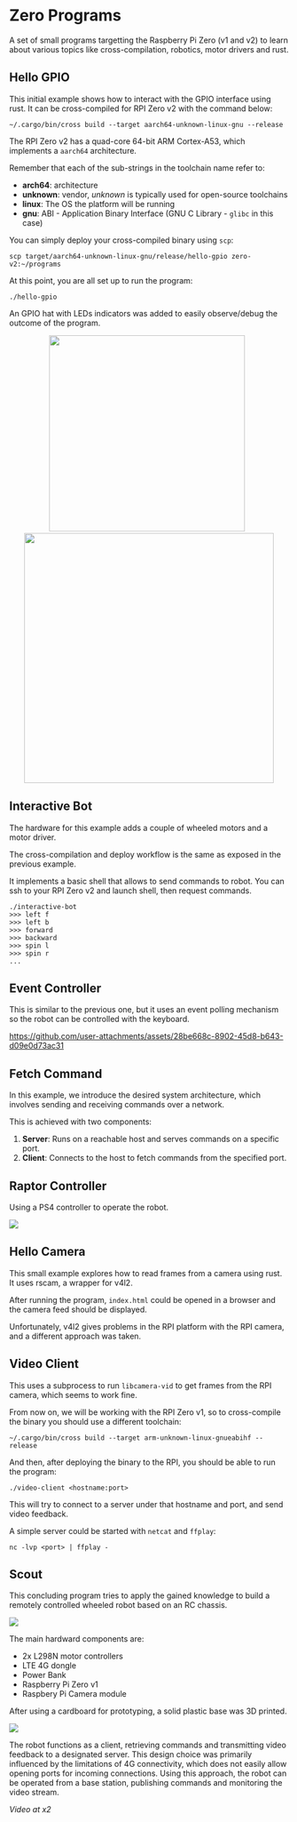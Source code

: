 # Zero Programs

A set of small programs targetting the Raspberry Pi Zero (v1 and v2) to learn
about various topics like cross-compilation, robotics, motor drivers and rust.

## Hello GPIO

This initial example shows how to interact with the GPIO interface using rust.
It can be cross-compiled for RPI Zero v2 with the command below:

```
~/.cargo/bin/cross build --target aarch64-unknown-linux-gnu --release
```

The RPI Zero v2 has a quad-core 64-bit ARM Cortex-A53, which implements a
`aarch64` architecture.

Remember that each of the sub-strings in the toolchain name refer to:
 - **arch64**: architecture
 - **unknown**: vendor, *unknown* is typically used for open-source toolchains
 - **linux**: The OS the platform will be running
 - **gnu**: ABI - Application Binary Interface (GNU C Library - `glibc` in this case)

You can simply deploy your cross-compiled binary using `scp`:

```
scp target/aarch64-unknown-linux-gnu/release/hello-gpio zero-v2:~/programs
```

At this point, you are all set up to run the program:

```
./hello-gpio
```

An GPIO hat with LEDs indicators was added to easily observe/debug the outcome
of the program.

<p align="middle">
    <img src="resources/hello_gpio_01.jpg" width="353" />&nbsp;&nbsp;
    <img src="resources/hello_gpio_02.jpg" width="450" />
</p>

## Interactive Bot

The hardware for this example adds a couple of wheeled motors and a motor driver.

The cross-compilation and deploy workflow is the same as exposed in the previous
example.

It implements a basic shell that allows to send commands to robot. You can
ssh to your RPI Zero v2 and launch shell, then request commands.

```
./interactive-bot
>>> left f
>>> left b
>>> forward
>>> backward
>>> spin l
>>> spin r
...
```

## Event Controller

This is similar to the previous one, but it uses an event polling mechanism
so the robot can be controlled with the keyboard.

https://github.com/user-attachments/assets/28be668c-8902-45d8-b643-d09e0d73ac31

## Fetch Command

In this example, we introduce the desired system architecture, which involves
sending and receiving commands over a network.

This is achieved with two components:

1. **Server**: Runs on a reachable host and serves commands on a specific port.
2. **Client**: Connects to the host to fetch commands from the specified port.

## Raptor Controller

Using a PS4 controller to operate the robot.

![](resources/raptor_controller.jpg)

## Hello Camera

This small example explores how to read frames from a camera using rust. It
uses rscam, a wrapper for v4l2.

After running the program, `index.html` could be opened in a browser and the
camera feed should be displayed.

Unfortunately, v4l2 gives problems in the RPI platform with the RPI camera,
and a different approach was taken.

## Video Client

This uses a subprocess to run `libcamera-vid` to get frames from the RPI camera,
which seems to work fine.

From now on, we will be working with the RPI Zero v1, so to cross-compile the
binary you should use a different toolchain:

```
~/.cargo/bin/cross build --target arm-unknown-linux-gnueabihf --release
```

And then, after deploying the binary to the RPI, you should be able to run the
program:

```
./video-client <hostname:port>
```

This will try to connect to a server under that hostname and port, and send
video feedback.

A simple server could be started with `netcat` and `ffplay`:

```
nc -lvp <port> | ffplay -
```

## Scout

This concluding program tries to apply the gained knowledge to build a remotely
controlled wheeled robot based on an RC chassis.

![](resources/scout_proto_01.jpg)

The main hardward components are:
 - 2x L298N motor controllers
 - LTE 4G dongle
 - Power Bank
 - Raspberry Pi Zero v1
 - Raspbery Pi Camera module

After using a cardboard for prototyping, a solid plastic base was 3D printed.

![](resources/scout_proto_02.jpg)

The robot functions as a client, retrieving commands and transmitting video
feedback to a designated server. This design choice was primarily influenced by
the limitations of 4G connectivity, which does not easily allow opening ports
for incoming connections. Using this approach, the robot can be operated from a
base station, publishing commands and monitoring the video stream.


*Video at x2*
